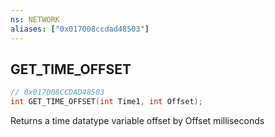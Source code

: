 ```yaml
---
ns: NETWORK
aliases: ["0x017008ccdad48503"]
---
```

## GET_TIME_OFFSET

```c
// 0x017008CCDAD48503
int GET_TIME_OFFSET(int Time1, int Offset);
```

Returns a time datatype variable offset by Offset milliseconds

